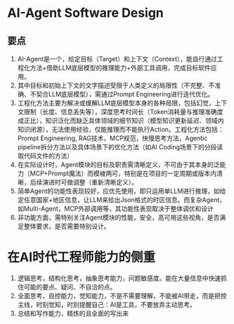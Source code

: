 # AI-Agent Software Design
## 要点
1. AI-Agent是一个，给定目标（Target）和上下文（Context），能自行通过工程化方法+借助LLM底层模型的推理能力+外部工具调用，完成目标软件应用。
2. 其中目标和初始上下文的文字描述受限于人类定义的局限性（不完整、不准确、不契合LLM底层模型），需通过Prompt Engineering进行迭代优化。
3. 工程化方法主要为解决或缓解LLM底层模型本身的各种局限，包括幻觉，上下文限制（长度、信息丢失等），深度思考时间长（Token消耗量与推理准确度成正比），知识泛化而缺乏具体领域的细节知识（模型知识更新延迟、领域内知识闭源），无法使用经验，仅能推理而不能执行Action。工程化方法包括：Prompt Engineering, RAG技术，MCP规范，快慢思考方法，Agentic pipeline拆分方法以及具体场景下的优化方法（如AI Coding场景下的分段读取代码文件的方法）
4. 在实际设计时，Agent模块的目标及职责需清晰定义，不可由于其本身的泛能力（MCP+Prompt魔法）而模棱两可，特别是在项目的一定周期或版本内清晰，后续演进时可做调整（重新清晰定义）。
5. 简单Agent的功能性表现较好，应优先使用，即只运用单LLM进行推理，如给定任意国家+地区信息，让LLM来给出Json格式的时区信息。而复杂Agent，如Multi-Agent，MCP外部调用等，其功能性表现取决于整体调优和设计
6. 非功能方面，需特别关注Agent模块的性能，安全，高可用这些视角，是否满足整体要求，是否需要特别设计。

# 在AI时代工程师能力的侧重
1. 逻辑思考，结构化思考，抽象思考能力，问题敏感度。能在大量信息中快速抓住可能的要点、疑问、不自洽的点。
2. 全面思考，自控能力，觉知能力，不是不需要理解，不能被AI带走，而是把控主线，时刻觉知，时刻提醒自己：AI是工具，不要放弃主动思考。
3. 总结和写作能力，精炼的且全面的写出来